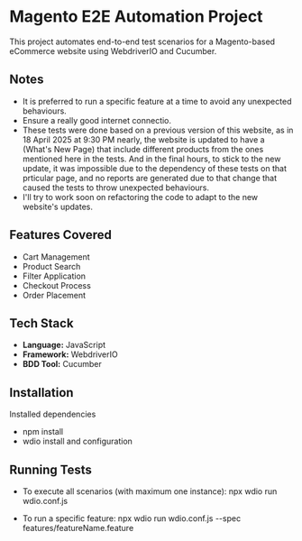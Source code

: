 # Magento E2E Automation Project

This project automates end-to-end test scenarios for a Magento-based eCommerce website using WebdriverIO and Cucumber.

## Notes

- It is preferred to run a specific feature at a time to avoid any unexpected behaviours.
- Ensure a really good internet connectio.
- These tests were done based on a previous version of this website, as in 18 April 2025 at 9:30 PM nearly, the website is updated to have a (What's New Page) that include different products from the ones mentioned here in the tests. And in the final hours, to stick to the new update, it was impossible due to the dependency of these tests on that prticular page, and no reports are generated due to that change that caused the tests to throw unexpected behaviours.
- I'll try to work soon on refactoring the code to adapt to the new website's updates.

## Features Covered

- Cart Management
- Product Search
- Filter Application
- Checkout Process
- Order Placement

## Tech Stack

- **Language:** JavaScript
- **Framework:** WebdriverIO
- **BDD Tool:** Cucumber

## Installation

Installed dependencies

- npm install
- wdio install and configuration

## Running Tests

- To execute all scenarios (with maximum one instance):
  npx wdio run wdio.conf.js

- To run a specific feature:
  npx wdio run wdio.conf.js --spec features/featureName.feature
